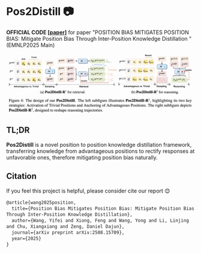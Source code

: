 # Pos2Distill :camera:
**OFFICIAL CODE [[paper](https://arxiv.org/abs/2508.15709)]** for paper "POSITION BIAS MITIGATES POSITION BIAS: Mitigate Position Bias Through Inter-Position Knowledge Distillation " (EMNLP2025 Main)

![](./assets/overview.jpg)

## TL;DR
**Pos2Distill** is a novel position to position knowledge distillation framework, transferring knowledge from advantageous positions to rectify responses at unfavorable ones, therefore mitigating position bias naturally.


## Citation
If you feel this project is helpful, please consider cite our report :blush:
```
@article{wang2025position,
  title={Position Bias Mitigates Position Bias: Mitigate Position Bias Through Inter-Position Knowledge Distillation},
  author={Wang, Yifei and Xiong, Feng and Wang, Yong and Li, Linjing and Chu, Xiangxiang and Zeng, Daniel Dajun},
  journal={arXiv preprint arXiv:2508.15709},
  year={2025}
}
```

